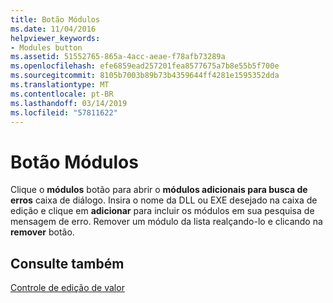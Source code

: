 ```yaml
---
title: Botão Módulos
ms.date: 11/04/2016
helpviewer_keywords:
- Modules button
ms.assetid: 51552765-865a-4acc-aeae-f78afb73289a
ms.openlocfilehash: efe6859ead257201fea8577675a7b8e55b5f700e
ms.sourcegitcommit: 8105b7003b89b73b4359644ff4281e1595352dda
ms.translationtype: MT
ms.contentlocale: pt-BR
ms.lasthandoff: 03/14/2019
ms.locfileid: "57811622"
---
```

# <a name="modules-button"></a>Botão Módulos

Clique o **módulos** botão para abrir o **módulos adicionais para busca de erros** caixa de diálogo. Insira o nome da DLL ou EXE desejado na caixa de edição e clique em **adicionar** para incluir os módulos em sua pesquisa de mensagem de erro. Remover um módulo da lista realçando-lo e clicando na **remover** botão.

## <a name="see-also"></a>Consulte também

[Controle de edição de valor](value-edit-control.md)
